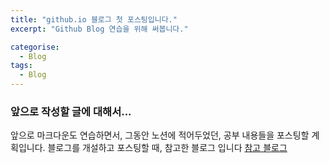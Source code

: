```yaml
---
title: "github.io 블로그 첫 포스팅입니다."
excerpt: "Github Blog 연습을 위해 써봅니다."

categorise:
  - Blog
tags:
  - Blog
---
```

### 앞으로 작성할 글에 대해서...
앞으로 마크다운도 연습하면서, 그동안 노션에 적어두었던, 공부 내용들을 포스팅할 계획입니다. 
블로그를 개설하고 포스팅할 때, 참고한 블로그 입니다 [참고 블로그](https://eona1301.github.io/categories/)
